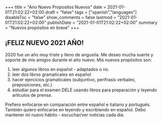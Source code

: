 +++
title = "Ano Nuevo Propositos Nuevos"
date = 2021-01-01T21:02:22+02:00
draft = "false"
tags = ["spanish","languages"]
disableToc = "false"
show_comments = false
lastmod = "2021-01-01T21:02:22+02:00"
publishDate = "2021-01-01T21:02:22+02:00"
summary = "Nuevos propósitos en breve"
+++

## ¡FELIZ NUEVO 2021 AÑO!

2020 fue un año muy triste y lleno de angustía. Me deseo mucha suerte y soporte de mis amigos durante el año nuevo.
  Mis nuevos propósitos son:
  1) leer algunos libros en español - adaptados o no.
  2) leer dos libros gramaticales en español
  3) hacer ejercicios gramaticales (subjuntivo, perífrasis verbales, preposiciones, etc.)
  4) estudiar para el examen DELE usando libros para preparación y leyendo artículos de prensa.

Prefiero enfocarse en comparación entre español e italiano y portugués. También quiero enfocarse en leyendo y escribiendo en español. Debo mantener mi nuevo hábito - escuchar/ver noticias cada día.

